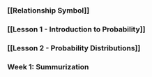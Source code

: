
### [[Relationship Symbol]]
### [[Lesson 1 - Introduction to Probability]]
### [[Lesson 2 - Probability Distributions]]
### Week 1: Summurization


